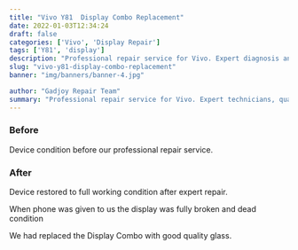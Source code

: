 ```yaml
---
title: "Vivo Y81  Display Combo Replacement"
date: 2022-01-03T12:34:24
draft: false
categories: ['Vivo', 'Display Repair']
tags: ['Y81', 'display']
description: "Professional repair service for Vivo. Expert diagnosis and quality repairs in Bangalore."
slug: "vivo-y81-display-combo-replacement"
banner: "img/banners/banner-4.jpg"

author: "Gadjoy Repair Team"
summary: "Professional repair service for Vivo. Expert technicians, quality parts, warranty included."
---
```


### Before

Device condition before our professional repair service.

### After

Device restored to full working condition after expert repair.

When phone was given to us the display was fully broken and dead condition

We had replaced the Display Combo with good quality glass.